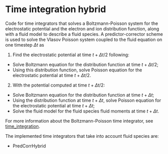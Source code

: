# Time integration hybrid

Code for time integrators that solves a Boltzmann-Poisson system for the electrostatic potential and the electron and ion distribution function, along with a fluid model to describe a fluid species. A predictor-corrector scheme is used to solve the Vlasov Poisson system coupled to the fluid equation on one timestep $\Delta t$ as
1. Find the electrostatic potential at time $t+\Delta t/2$ following: 
- Solve Boltzmann equation for the distribution function at time $t+\Delta t/2$; 
- Using this distribution function, solve Poisson equation for the electrostatic potential at time $t+\Delta t/2$.
2. With the potential computed at time $t+\Delta t/2$:
- Solve Boltzmann equation for the distribution function at time $t+\Delta t$; 
- Using the distribution function at time $t+\Delta t$, solve Poisson equation for the electrostatic potential at time $t+\Delta t$;
- Solve the fluid model for the fluid species fluid moments at time $t+\Delta t$.

For more information about the Boltzmann-Poisson time integrator, see [time\_integration](./../time_integration/README.md).  

The implemented time integrators that take into account fluid species are: 
- PredCorrHybrid